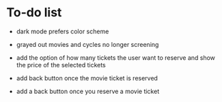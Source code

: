 # To-do list

- dark mode prefers color scheme

- grayed out movies and cycles no longer screening

- add the option of how many tickets the user want to reserve and show the price of the selected tickets

- add back button once the movie ticket is reserved

- add a back button once you reserve a movie ticket
